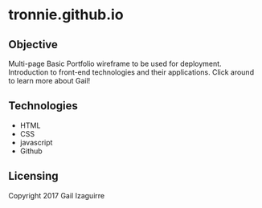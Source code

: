 # tronnie.github.io

## Objective
  Multi-page Basic Portfolio wireframe to be used for deployment.  Introduction to front-end technologies and their applications. Click around to learn more about Gail!

## Technologies
  * HTML
  * CSS
  * javascript
  * Github

## Licensing
  Copyright 2017 Gail Izaguirre
